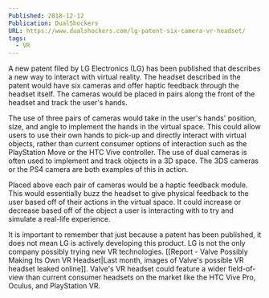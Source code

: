 ```yaml
---
Published: 2018-12-12
Publication: DualShockers
URL: https://www.dualshockers.com/lg-patent-six-camera-vr-headset/
tags:
  - VR
---
```

A new patent filed by LG Electronics (LG) has been published that describes a new way to interact with virtual reality. The headset described in the patent would have six cameras and offer haptic feedback through the headset itself. The cameras would be placed in pairs along the front of the headset and track the user's hands.

The use of three pairs of cameras would take in the user's hands' position, size, and angle to implement the hands in the virtual space. This could allow users to use their own hands to pick-up and directly interact with virtual objects, rather than current consumer options of interaction such as the PlayStation Move or the HTC Vive controller. The use of dual cameras is often used to implement and track objects in a 3D space. The 3DS cameras or the PS4 camera are both examples of this in action.

Placed above each pair of cameras would be a haptic feedback module. This would essentially buzz the headset to give physical feedback to the user based off of their actions in the virtual space. It could increase or decrease based off of the object a user is interacting with to try and simulate a real-life experience.

It is important to remember that just because a patent has been published, it does not mean LG is actively developing this product. LG is not the only company possibly trying new VR technologies. [[Report - Valve Possibly Making Its Own VR Headset|Last month, images of Valve's possible VR headset leaked online]]. Valve's VR headset could feature a wider field-of-view than current consumer headsets on the market like the HTC Vive Pro, Oculus, and PlayStation VR.